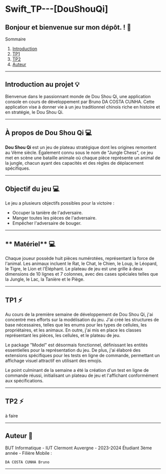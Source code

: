 
# **Swift_TP---[DouShouQi]**

## Bonjour et bienvenue sur mon dépôt. ! 👋


Sommaire


  
 1. [Introduction](#introduction)
 2. [TP1](#tp1)
 3. [TP2](#tp2)
 4. [Auteur](#auteur)

</div>

  
  

*******

<div  id='introduction'/>

  

## **Introduction au projet** :bulb:

  
Bienvenue dans le passionnant monde de Dou Shou Qi, une application console en cours de développement par Bruno DA COSTA CUNHA. Cette application vise à donner vie à un jeu traditionnel chinois riche en histoire et en stratégie, le Dou Shou Qi.
  
*******

  

<div  id='apropos'/>

  

## **À propos de Dou Shou Qi** :computer:

  


**Dou Shou Qi** est un jeu de plateau stratégique dont les origines remontent au Vème siècle. Également connu sous le nom de "Jungle Chess", ce jeu met en scène une bataille animale où chaque pièce représente un animal de la jungle, chacun ayant des capacités et des règles de déplacement spécifiques.

*******

  
<div  id='objectif'/>

## **Objectif du jeu** :computer:

  


Le jeu a plusieurs objectifs possibles pour la victoire :

-   Occuper la tanière de l'adversaire.
-   Manger toutes les pièces de l'adversaire.
-   Empêcher l'adversaire de bouger.
  
  
*******

<div  id='material'/>

  

## ** Matériel** :computer:


Chaque joueur possède huit pièces numérotées, représentant la force de l'animal. Les animaux incluent le Rat, le Chat, le Chien, le Loup, le Léopard, le Tigre, le Lion et l'Éléphant. Le plateau de jeu est une grille à deux dimensions de 10 lignes et 7 colonnes, avec des cases spéciales telles que la Jungle, le Lac, la Tanière et le Piège.


<div  id='tp1'/>

*******



## TP1 :zap:

Au cours de la première semaine de développement de Dou Shou Qi, j'ai concentré mes efforts sur la modélisation du jeu. J'ai créé les structures de base nécessaires, telles que les enums pour les types de cellules, les propriétaires, et les animaux. En outre, j'ai mis en place les classes représentant les pièces, les cellules, et le plateau de jeu.

Le package "Model" est désormais fonctionnel, définissant les entités essentielles pour la représentation du jeu. De plus, j'ai élaboré des extensions spécifiques pour les tests en ligne de commande, permettant un affichage visuel attractif en utilisant des emojis.

Le point culminant de la semaine a été la création d'un test en ligne de commande réussi, initialisant un plateau de jeu et l'affichant conformément aux spécifications.

<div  id='tp2'/>

*******



## TP2 :zap:

à faire


 *******

<div  id='auteur'/>



## Auteur :busts_in_silhouette:

BUT Informatique - IUT Clermont Auvergne - 2023-2024
Étudiant 3ème année - Filière Mobile :
   
`DA COSTA CUNHA Bruno`

*******